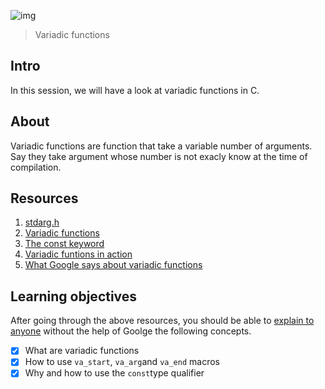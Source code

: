 ![img](https://assets.imaginablefutures.com/media/images/ALX_Logo.max-200x150.png)
> Variadic functions 

## Intro
In this session, we will have a look at variadic functions in C.

## About 
Variadic functions are function that take a variable number of arguments. Say they take argument whose number is not exacly know at the time of compilation. 


## Resources 

1. [stdarg.h](https://en.wikipedia.org/wiki/Stdarg.h)
2. [Variadic functions](https://www.gnu.org/software/libc/manual/html_node/Variadic-Functions.html)
3. [The const keyword](https://www.youtube.com/watch?v=1W4oyuOdXv8)
4. [Variadic funtions in action](https://www.geeksforgeeks.org/variadic-functions-in-c/)
5. [What Google says about variadic functions](https://www.google.com/search?q=variadic+functions+in+c)

## Learning objectives 
After going through the above resources, you should be able to [explain to anyone](https://fs.blog/feynman-learning-technique/) without the help of Goolge the following concepts.


* [X] What are variadic functions
* [X] How to use <code>va_start</code>, <code>va_arg</code>and <code>va_end</code> macros
* [X] Why and how to use the <code>const</code>type qualifier